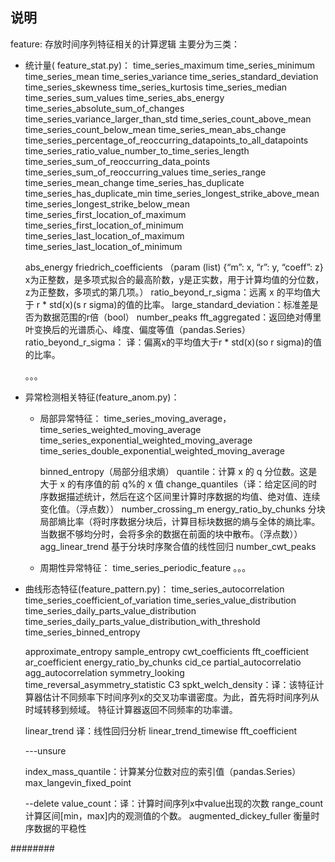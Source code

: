 ## 说明

feature: 存放时间序列特征相关的计算逻辑
主要分为三类：
- 统计量( feature_stat.py)：
	time_series_maximum
	time_series_minimum
	time_series_mean
	time_series_variance
	time_series_standard_deviation
	time_series_skewness
	time_series_kurtosis
	time_series_median
	time_series_sum_values
	time_series_abs_energy
	time_series_absolute_sum_of_changes
	time_series_variance_larger_than_std
	time_series_count_above_mean
	time_series_count_below_mean
	time_series_mean_abs_change
	time_series_percentage_of_reoccurring_datapoints_to_all_datapoints
	time_series_ratio_value_number_to_time_series_length
	time_series_sum_of_reoccurring_data_points
	time_series_sum_of_reoccurring_values
    time_series_range
    time_series_mean_change
    time_series_has_duplicate
    time_series_has_duplicate_min
    time_series_longest_strike_above_mean
    time_series_longest_strike_below_mean
    time_series_first_location_of_maximum
    time_series_first_location_of_minimum
    time_series_last_location_of_maximum
    time_series_last_location_of_minimum
    		
	abs_energy
	friedrich_coefficients （param (list) {“m”: x, “r”: y, “coeff”: z} x为正整数，是多项式拟合的最高阶数，y是正实数，用于计算均值的分位数，z为正整数，多项式的第几项。）
	ratio_beyond_r_sigma：远离 x 的平均值大于 r * std(x)(s r sigma)的值的比率。
	large_standard_deviation：标准差是否为数据范围的r倍（bool）
    number_peaks
    fft_aggregated：返回绝对傅里叶变换后的光谱质心、峰度、偏度等值（pandas.Series）
    ratio_beyond_r_sigma： 译：偏离x的平均值大于r * std(x)(so r sigma)的值的比率。
    
	。。。
- 异常检测相关特征(feature_anom.py)：
	- 局部异常特征：
		time_series_moving_average， 
		time_series_weighted_moving_average
		time_series_exponential_weighted_moving_average
		time_series_double_exponential_weighted_moving_average
		
		binned_entropy（局部分组求熵）
		quantile：计算 x 的 q 分位数。这是大于 x 的有序值的前 q\%的 x 值
		change_quantiles（译：给定区间的时序数据描述统计，然后在这个区间里计算时序数据的均值、绝对值、连续变化值。（浮点数））
		number_crossing_m
		energy_ratio_by_chunks 分块局部熵比率（将时序数据分块后，计算目标块数据的熵与全体的熵比率。当数据不够均分时，会将多余的数据在前面的块中散布。（浮点数））
        agg_linear_trend    基于分块时序聚合值的线性回归
        number_cwt_peaks
                               		
	- 周期性异常特征：
		time_series_periodic_feature 。。。
		
- 曲线形态特征(feature_pattern.py)：
	time_series_autocorrelation
	time_series_coefficient_of_variation
	time_series_value_distribution
	time_series_daily_parts_value_distribution
	time_series_daily_parts_value_distribution_with_threshold
	time_series_binned_entropy
	
	approximate_entropy
	sample_entropy
	cwt_coefficients
	fft_coefficient
	ar_coefficient
	energy_ratio_by_chunks
	cid_ce
	partial_autocorrelatio
	agg_autocorrelation
	symmetry_looking
	time_reversal_asymmetry_statistic
	C3
	spkt_welch_density：译：该特征计算器估计不同频率下时间序列x的交叉功率谱密度。为此，首先将时间序列从时域转移到频域。
                       特征计算器返回不同频率的功率谱。
	
    linear_trend 译：线性回归分析
	linear_trend_timewise
	fft_coefficient
	
	
	
	---unsure
    
    index_mass_quantile：计算某分位数对应的索引值（pandas.Series）
    max_langevin_fixed_point

    
    --delete
    value_count：译：计算时间序列x中value出现的次数
    range_count 计算区间[min，max]内的观测值的个数。
    augmented_dickey_fuller 衡量时序数据的平稳性  
                             




########




